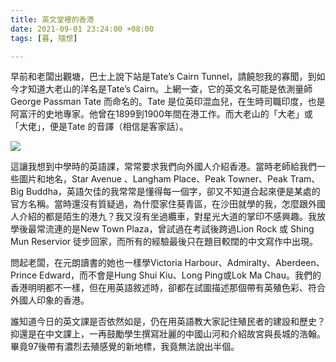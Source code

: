 ```yaml
---
title: 英文堂裡的香港
date: 2021-09-01 23:24:00 +08:00
tags: [暮, 隨想]

---
```


早前和老闆出觀塘，巴士上說下站是Tate’s Cairn Tunnel，請饒恕我的寡聞，到如今才知道大老山的洋名是Tate’s Cairn。上網一查，它的英文名可能是依測量師George Passman Tate 而命名的。Tate 是位英印混血兒，在生時司職印度，也是阿富汗的史地專家。他曾在1899到1900年間在港工作。而大老山的「大老」或「大佬」，便是Tate 的音譯（相信是客家話）。

  
![](https://1.bp.blogspot.com/-vpFp16Jqskg/YS-a3jQjCcI/AAAAAAAAIW0/KxhP67YK1akJjcEXN4-7u5LJLjPGb2IPgCLcBGAsYHQ/w400-h225/IMG_8926.jpeg)

  
這讓我想到中學時的英語課，常常要求我們向外國人介紹香港。當時老師給我們一些圖片和地名，Star Avenue 、Langham Place、Peak Towner、Peak Tram、Big Buddha，英語欠佳的我常常是懂得每一個字，卻又不知道合起來便是某處的官方名稱。當時還沒有質疑過，為什麼家住葵青區，在沙田就學的我，怎麼跟外國人介紹的都是陌生的港九？我又沒有坐過纜車，對星光大道的掌印不感興趣。我放學後最常流連的是New Town Plaza，曾試過在考試後跨過Lion Rock 或 Shing Mun Reservior 徒步回家，而所有的經驗最後只在題目較闊的中文寫作中出現。  
  
問起老闆，在元朗讀書的她也一樣學Victoria Harbour、Admiralty、Aberdeen、Prince Edward，而不會是Hung Shui Kiu、Long Ping或Lok Ma Chau。我們的香港明明都不一樣，但在用英語敘述時，卻都在試圖描述那個帶有英殖色彩、符合外國人印象的香港。  
  
誰知道今日的英文課是否依然如是，仍在用英語教大家記住殖民者的建設和歷史？抑還是在中文課上，一再鼓勵學生撰寫壯麗的中國山河和介紹故宮與長城的浩翰。畢竟97後帶有濃烈去殖感覺的新地標，我竟無法說出半個。  
